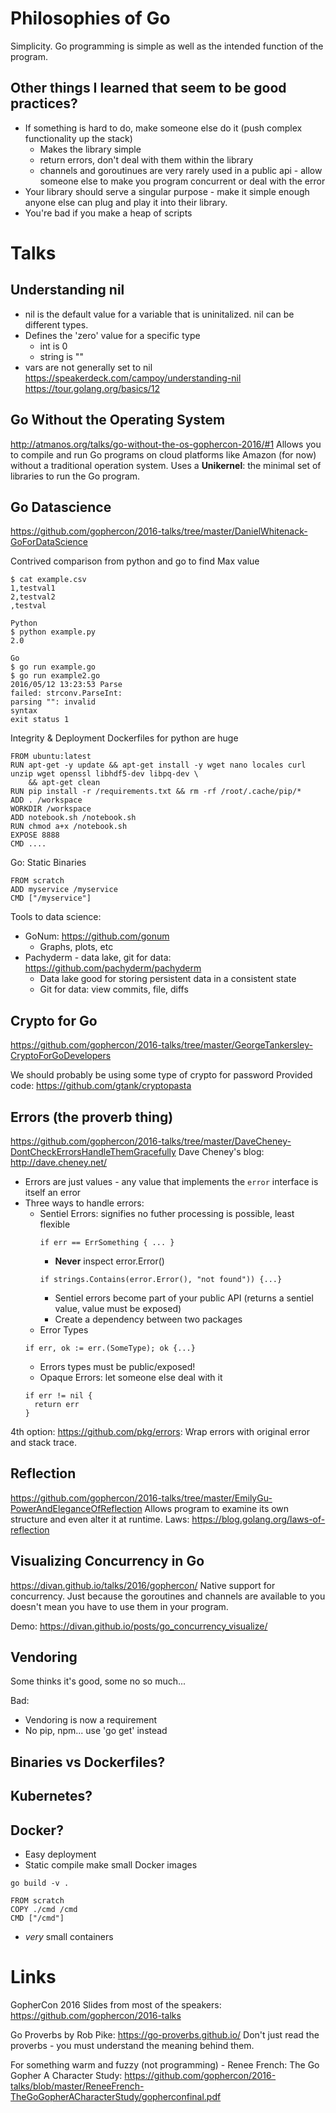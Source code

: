 # Philosophies of Go
Simplicity. Go programming is simple as well as the intended function of the program.

## Other things I learned that seem to be good practices?
* If something is hard to do, make someone else do it (push complex functionality up the stack)
  * Makes the library simple
  * return errors, don't deal with them within the library
  * channels and goroutinues are very rarely used in a public api - allow someone else to make you program concurrent or deal with the error
* Your library should serve a singular purpose - make it simple enough anyone else can plug and play it into their library.
* You're bad if you make a heap of scripts

# Talks

## Understanding nil
* nil is the default value for a variable that is uninitalized. nil can be different types.
* Defines the 'zero' value for a specific type
  * int is 0
  * string is ""
* vars are not generally set to nil
https://speakerdeck.com/campoy/understanding-nil
https://tour.golang.org/basics/12

## Go Without the Operating System
http://atmanos.org/talks/go-without-the-os-gophercon-2016/#1
Allows you to compile and run Go programs on cloud platforms like Amazon (for now) without a traditional operation system.
Uses a __Unikernel__: the minimal set of libraries to run the Go program.

## Go Datascience
https://github.com/gophercon/2016-talks/tree/master/DanielWhitenack-GoForDataScience

Contrived comparison from python and go to find Max value
```
$ cat example.csv
1,testval1
2,testval2
,testval

Python
$ python example.py
2.0

Go
$ go run example.go
$ go run example2.go
2016/05/12 13:23:53 Parse
failed: strconv.ParseInt:
parsing "": invalid
syntax
exit status 1
```

Integrity & Deployment
Dockerfiles for python are huge
```
FROM ubuntu:latest
RUN apt-get -y update && apt-get install -y wget nano locales curl unzip wget openssl libhdf5-dev libpq-dev \
    && apt-get clean
RUN pip install -r /requirements.txt && rm -rf /root/.cache/pip/*
ADD . /workspace
WORKDIR /workspace
ADD notebook.sh /notebook.sh
RUN chmod a+x /notebook.sh
EXPOSE 8888
CMD ....
```
Go: Static Binaries
```
FROM scratch
ADD myservice /myservice
CMD ["/myservice"]
```

Tools to data science:
* GoNum: https://github.com/gonum
  * Graphs, plots, etc
* Pachyderm - data lake, git for data: https://github.com/pachyderm/pachyderm
  * Data lake good for storing persistent data in a consistent state
  * Git for data: view commits, file, diffs

## Crypto for Go
https://github.com/gophercon/2016-talks/tree/master/GeorgeTankersley-CryptoForGoDevelopers

We should probably be using some type of crypto for password
Provided code: https://github.com/gtank/cryptopasta

## Errors (the proverb thing)
https://github.com/gophercon/2016-talks/tree/master/DaveCheney-DontCheckErrorsHandleThemGracefully
Dave Cheney's blog: http://dave.cheney.net/
* Errors are just values - any value that implements the `error` interface is itself an error
* Three ways to handle errors:
  * Sentiel Errors: signifies no futher processing is possible, least flexible
    ```
    if err == ErrSomething { ... }
    ```
    * __Never__ inspect error.Error()
    ```
    if strings.Contains(error.Error(), "not found")) {...}
    ```
    * Sentiel errors become part of your public API (returns a sentiel value, value must be exposed)
    * Create a dependency between two packages
  * Error Types
  ```
  if err, ok := err.(SomeType); ok {...}
  ```
    * Errors types must be public/exposed!
  * Opaque Errors: let someone else deal with it
  ```
  if err != nil {
    return err
  }
  ```
4th option:
https://github.com/pkg/errors: Wrap errors with original error and stack trace.

## Reflection
https://github.com/gophercon/2016-talks/tree/master/EmilyGu-PowerAndEleganceOfReflection
Allows program to examine its own structure and even alter it at runtime.
Laws: https://blog.golang.org/laws-of-reflection

## Visualizing Concurrency in Go
https://divan.github.io/talks/2016/gophercon/
Native support for concurrency. Just because the goroutines and channels are available to you doesn't mean you have to use them in your program.

Demo: https://divan.github.io/posts/go_concurrency_visualize/

## Vendoring
Some thinks it's good, some no so much...

Bad:
* Vendoring is now a requirement
* No pip, npm... use 'go get' instead

## Binaries vs Dockerfiles?

## Kubernetes?

## Docker?
* Easy deployment
* Static compile make small Docker images
```
go build -v .

FROM scratch
COPY ./cmd /cmd
CMD ["/cmd"]
```
* _very_ small containers

# Links
GopherCon 2016 Slides from most of the speakers: https://github.com/gophercon/2016-talks

Go Proverbs by Rob Pike: https://go-proverbs.github.io/
Don't just read the proverbs - you must understand the meaning behind them.

For something warm and fuzzy (not programming) - Renee French: The Go Gopher A Character Study: https://github.com/gophercon/2016-talks/blob/master/ReneeFrench-TheGoGopherACharacterStudy/gopherconfinal.pdf
